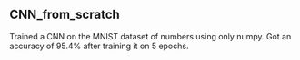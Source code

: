 ## CNN_from_scratch
Trained a CNN on the MNIST dataset of numbers using only numpy. Got an accuracy of 95.4% after training it on 5 epochs.
